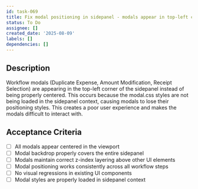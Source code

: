 ```yaml
---
id: task-069
title: Fix modal positioning in sidepanel - modals appear in top-left corner
status: To Do
assignee: []
created_date: '2025-08-09'
labels: []
dependencies: []
---
```


## Description

Workflow modals (Duplicate Expense, Amount Modification, Receipt Selection) are appearing in the top-left corner of the sidepanel instead of being properly centered. This occurs because the modal.css styles are not being loaded in the sidepanel context, causing modals to lose their positioning styles. This creates a poor user experience and makes the modals difficult to interact with.

## Acceptance Criteria

- [ ] All modals appear centered in the viewport
- [ ] Modal backdrop properly covers the entire sidepanel
- [ ] Modals maintain correct z-index layering above other UI elements
- [ ] Modal positioning works consistently across all workflow steps
- [ ] No visual regressions in existing UI components
- [ ] Modal styles are properly loaded in sidepanel context

